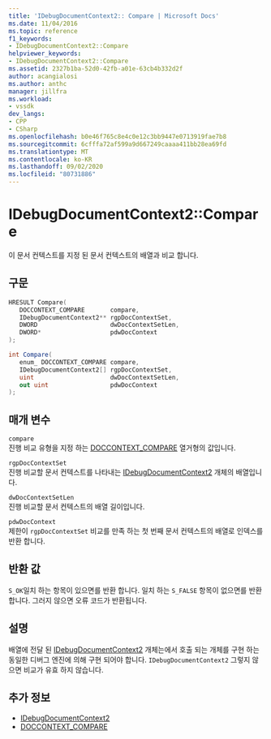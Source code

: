 ```yaml
---
title: 'IDebugDocumentContext2:: Compare | Microsoft Docs'
ms.date: 11/04/2016
ms.topic: reference
f1_keywords:
- IDebugDocumentContext2::Compare
helpviewer_keywords:
- IDebugDocumentContext2::Compare
ms.assetid: 2327b1ba-52d0-42fb-a01e-63cb4b332d2f
author: acangialosi
ms.author: anthc
manager: jillfra
ms.workload:
- vssdk
dev_langs:
- CPP
- CSharp
ms.openlocfilehash: b0e46f765c8e4c0e12c3bb9447e0713919fae7b8
ms.sourcegitcommit: 6cfffa72af599a9d667249caaaa411bb28ea69fd
ms.translationtype: MT
ms.contentlocale: ko-KR
ms.lasthandoff: 09/02/2020
ms.locfileid: "80731886"
---
```

# <a name="idebugdocumentcontext2compare"></a>IDebugDocumentContext2::Compare
이 문서 컨텍스트를 지정 된 문서 컨텍스트의 배열과 비교 합니다.

## <a name="syntax"></a>구문

```cpp
HRESULT Compare( 
   DOCCONTEXT_COMPARE       compare,
   IDebugDocumentContext2** rgpDocContextSet,
   DWORD                    dwDocContextSetLen,
   DWORD*                   pdwDocContext
);
```

```csharp
int Compare( 
   enum_ DOCCONTEXT_COMPARE compare,
   IDebugDocumentContext2[] rgpDocContextSet,
   uint                     dwDocContextSetLen,
   out uint                 pdwDocContext
);
```

## <a name="parameters"></a>매개 변수
`compare`\
진행 비교 유형을 지정 하는 [DOCCONTEXT_COMPARE](../../../extensibility/debugger/reference/doccontext-compare.md) 열거형의 값입니다.

`rgpDocContextSet`\
진행 비교할 문서 컨텍스트를 나타내는 [IDebugDocumentContext2](../../../extensibility/debugger/reference/idebugdocumentcontext2.md) 개체의 배열입니다.

`dwDocContextSetLen`\
진행 비교할 문서 컨텍스트의 배열 길이입니다.

`pdwDocContext`\
제한이 `rgpDocContextSet` 비교를 만족 하는 첫 번째 문서 컨텍스트의 배열로 인덱스를 반환 합니다.

## <a name="return-value"></a>반환 값
 `S_OK`일치 하는 항목이 있으면를 반환 합니다. 일치 하는 `S_FALSE` 항목이 없으면를 반환 합니다. 그러지 않으면 오류 코드가 반환됩니다.

## <a name="remarks"></a>설명
 배열에 전달 된 [IDebugDocumentContext2](../../../extensibility/debugger/reference/idebugdocumentcontext2.md) 개체는에서 호출 되는 개체를 구현 하는 동일한 디버그 엔진에 의해 구현 되어야 합니다. `IDebugDocumentContext2` 그렇지 않으면 비교가 유효 하지 않습니다.

## <a name="see-also"></a>추가 정보
- [IDebugDocumentContext2](../../../extensibility/debugger/reference/idebugdocumentcontext2.md)
- [DOCCONTEXT_COMPARE](../../../extensibility/debugger/reference/doccontext-compare.md)
